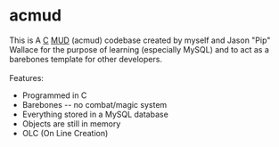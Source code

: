 acmud
=====

This is A <a href="http://en.wikipedia.org/wiki/C_programming_language">C</a> <a href="http://en.wikipedia.org/wiki/MUD">MUD</a> (acmud) codebase created by myself and Jason "Pip" Wallace for the purpose of learning (especially MySQL) and to act as a barebones template for other developers.
<br>
<br>
Features:
<ul>
  <li>Programmed in C</li>
	<li>Barebones -- no combat/magic system</li>
	<li>Everything stored in a MySQL database</li>
	<li>Objects are still in memory</li>
	<li>OLC (On Line Creation)</li>
</ul>

